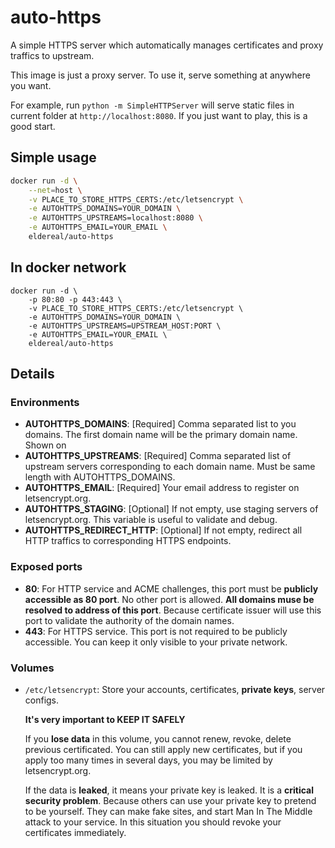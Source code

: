 # auto-https

A simple HTTPS server which automatically manages certificates and proxy traffics to upstream.

This image is just a proxy server. To use it, serve something at anywhere you want.

For example, run `python -m SimpleHTTPServer` will serve static files in current folder at `http://localhost:8080`. If you just want to play, this is a good start.

## Simple usage

```bash
docker run -d \
    --net=host \
    -v PLACE_TO_STORE_HTTPS_CERTS:/etc/letsencrypt \
    -e AUTOHTTPS_DOMAINS=YOUR_DOMAIN \
    -e AUTOHTTPS_UPSTREAMS=localhost:8080 \
    -e AUTOHTTPS_EMAIL=YOUR_EMAIL \
    eldereal/auto-https
```

## In docker network

```
docker run -d \
    -p 80:80 -p 443:443 \
    -v PLACE_TO_STORE_HTTPS_CERTS:/etc/letsencrypt \
    -e AUTOHTTPS_DOMAINS=YOUR_DOMAIN \
    -e AUTOHTTPS_UPSTREAMS=UPSTREAM_HOST:PORT \
    -e AUTOHTTPS_EMAIL=YOUR_EMAIL \
    eldereal/auto-https
```

## Details

### Environments

* **AUTOHTTPS_DOMAINS**: [Required] Comma separated list to you domains. The first domain name will be the primary domain name. Shown on 
* **AUTOHTTPS_UPSTREAMS**: [Required] Comma separated list of upstream servers corresponding to each domain name. Must be same length with AUTOHTTPS_DOMAINS.
* **AUTOHTTPS_EMAIL**: [Required] Your email address to register on letsencrypt.org.
* **AUTOHTTPS_STAGING**: [Optional] If not empty, use staging servers of letsencrypt.org. This variable is useful to validate and debug.
* **AUTOHTTPS_REDIRECT_HTTP**: [Optional] If not empty, redirect all HTTP traffics to corresponding HTTPS endpoints.

### Exposed ports

* **80**: For HTTP service and ACME challenges, this port must be **publicly accessible as 80 port**. No other port is allowed. **All domains muse be resolved to address of this port**. Because certificate issuer will use this port to validate the authority of the domain names.
* **443**: For HTTPS service. This port is not required to be publicly accessible. You can keep it only visible to your private network.

### Volumes

* `/etc/letsencrypt`: Store your accounts, certificates, **private keys**, server configs.

  **It's very important to KEEP IT SAFELY**

  If you **lose data** in this volume, you cannot renew, revoke, delete previous certificated. You can still apply new certificates, but if you apply too many times in several days, you may be limited by letsencrypt.org.

  If the data is **leaked**, it means your private key is leaked. It is a **critical security problem**. Because others can use your private key to pretend to be yourself. They can make fake sites, and start Man In The Middle attack to your service. In this situation you should revoke your certificates immediately.